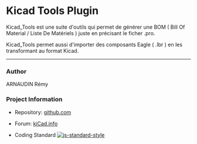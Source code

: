 # Kicad Tools Plugin
Kicad_Tools est une suite d'outils qui permet de générer une BOM ( Bill Of Material / Liste De Matériels ) juste en précisant le ficher .pro.

Kicad_Tools permet aussi d'importer des composants Eagle ( .lbr ) en les transformant au format Kicad.

---
### Author

ARNAUDIN Rémy 

### Project Information
- Repository: [github.com](https://github.com/remyar/Kicad_Tools.git)

- Forum: [kiCad.info](https://forum.kicad.info/t/kicad-tools-create-librarie-symbol-and-footprint-from-lcsc-com/32613)

-  Coding Standard
[![js-standard-style](https://img.shields.io/badge/code%20style-standard-brightgreen.svg)](http://standardjs.com/)